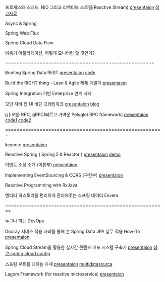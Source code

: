 

프로세스와 스레드, NIO 그리고 리액티브 스트림(Reactive Stream)
  [presentaion](https://docs.google.com/presentation/d/1gIZP1DBTTXnGtIgU1KPD6TWxQlOqZAjFOpE2F_jrNiY/edit#slide=id.g35f391192_00)
  [참고자료](https://web.stanford.edu/~ouster/cgi-bin/papers/threads.pdf)
  
Async & Spring

Spring Web Flux


Spring Cloud Data Flow

비동기 어플리케이션, 어떻게 모니터링 할 것인가?


====================================================

Booting Spring Data REST
  [presentaion](https://www.slideshare.net/ssusere4d67c/booting-spring-data-rest)
  [code](https://github.com/woniper/SpringCamp2017-Spring-Data-REST)

Build the RIGHT thing - Lean & Agile 제품 개발기
  [presentaion](https://www.slideshare.net/ChrisCho2/springcamp-2017-build-the-right-thing-pivotal-labs-sf)

Spring Integration 기반 Enterprise 연계 사례

모던 자바 웹 UI 바딘 프레임워크
  [presentaion](http://slides.com/basakpie/vaadin#/)
  [blog](http://basakpie.com/archives/category/vaadin)

gㅏ벼운 RPC, gRPC(빠르고 가벼운 Polyglot RPC framework)
  [presentaion](https://www.slideshare.net/hanmomhanda/spring-camp-2017-g-rpc-grpc-75314444)
  [code1](https://github.com/HomoEfficio/springcamp2017-grpc-java-server)
  [code2](https://github.com/HomoEfficio/springcamp2017-grpc-java-client)


=======================================================

keynote
  [presentaion](http://benelog.github.io/docs/spring-camp-2017/#1)

Reactive Spring ( Spring 5 & Reactor )
  [presentaion](https://www.slideshare.net/PivotalKorea/reactive-spring5-springcamp2017-23th-of-april)
  [demo](https://github.com/joshlong/flux-flix-service)

이벤트 소싱 소개 (이론부)
  [presentaion](https://docs.com/gyuwon/5525/event-sourcing-spring-camp-2017)

Implementing EventSourcing & CQRS (구현부)
  [presentaion](https://github.com/jaceshim/springcamp2017/blob/master/springcamp2017_implementing_es_cqrs.pdf)

Reactive Programming with RxJava
  

엔티티 히스토리를 편리하게 관리해주는 스프링 데이터 Envers


========================================================

누구나 하는 DevOps

Dooray 서비스 적용 사례를 통해 본 Spring Data JPA 실무 적용 How-To
  [presentaion](https://nhnent.dooray.com/share/posts/9YbTE52ER2m9A0sEP881hg?viewMode=presentation&theme=sbt#1)

Spring Cloud Stream을 활용한 실시간 콘텐츠 배포 시스템 구축기
  [presentaion](https://github.com/LeeKyoungIl/SpringCamp2017/blob/master/SpringCloudStream-sample/pdf/SpringCamp_2017_%EC%9D%B4%EA%B2%BD%EC%9D%BC_SpringCloudStream.pdf)
  [참고:spring cloud config](http://blog.leekyoungil.com/?p=352)

스프링 부트를 대하는 자세
  [presentaion](https://github.com/kingbbode/spring-boot-attitude/blob/master/SpringCamp2017-Kingbbode-Share.pdf)
  [multidatasource](https://github.com/sbcoba/spring-boot-multidatasource)

Lagom Framework (for reactive microservice)
  [presentaion](https://www.slideshare.net/ssuser45ecc2/lagom-framework)